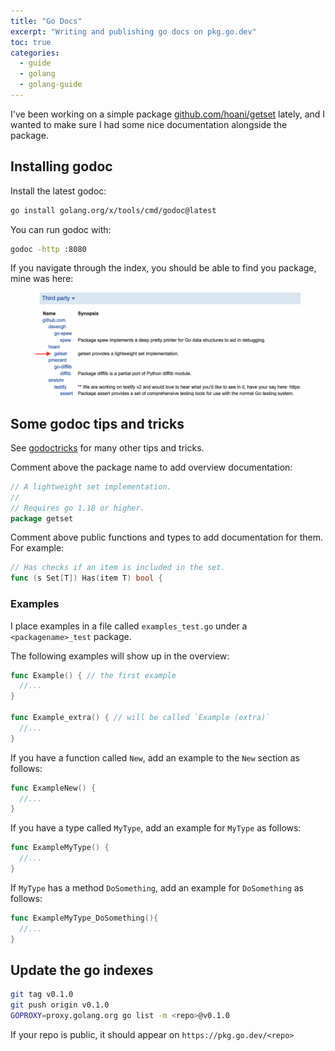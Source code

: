 ```yaml
---
title: "Go Docs"
excerpt: "Writing and publishing go docs on pkg.go.dev"
toc: true
categories:
  - guide
  - golang
  - golang-guide
---
```


I've been working on a simple package [github.com/hoani/getset](https://github.com/hoani/getset) lately, and I wanted to make sure I had some nice documentation alongside the package.

## Installing godoc

Install the latest godoc:
```sh
go install golang.org/x/tools/cmd/godoc@latest
```

You can run godoc with:
```sh
godoc -http :8080
```

If you navigate through the index, you should be able to find you package, mine was here:
<figure>
    <img src="/assets/images/posts/guides/godoc/000_godoc.png">
</figure>

## Some godoc tips and tricks

See [godoctricks](https://pkg.go.dev/github.com/fluhus/godoc-tricks#example-Examples-Output) for many other tips and tricks.

Comment above the package name to add overview documentation:
```go
// A lightweight set implementation.
//
// Requires go 1.18 or higher.
package getset
```

Comment above public functions and types to add documentation for them. For example:
```go
// Has checks if an item is included in the set.
func (s Set[T]) Has(item T) bool {
```

### Examples

I place examples in a file called `examples_test.go` under a `<packagename>_test` package.

The following examples will show up in the overview:
```go
func Example() { // the first example
  //...
}

func Example_extra() { // will be called `Example (extra)`
  //...
}
```

If you have a function called `New`, add an example to the `New` section as follows:
```go
func ExampleNew() {
  //...
}
```

If you have a type called `MyType`, add an example for `MyType` as follows:
```go
func ExampleMyType() {
  //...
}
```

If `MyType` has a method `DoSomething`, add an example for `DoSomething` as follows:
```go
func ExampleMyType_DoSomething(){
  //...
}
```

## Update the go indexes

```sh
git tag v0.1.0
git push origin v0.1.0
GOPROXY=proxy.golang.org go list -m <repo>@v0.1.0
```

If your repo is public, it should appear on `https://pkg.go.dev/<repo>`


